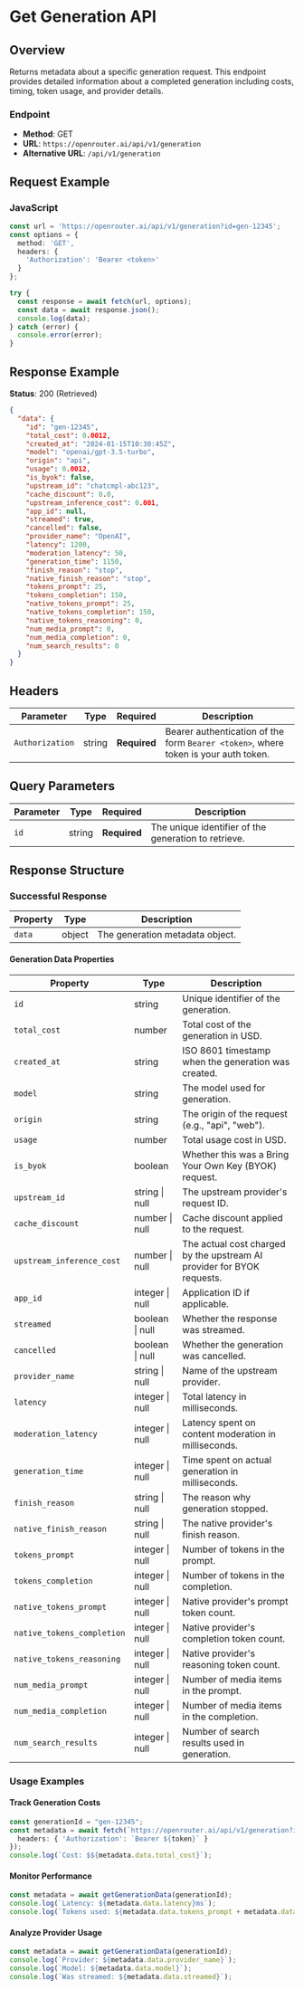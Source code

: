 # Get Generation API

## Overview

Returns metadata about a specific generation request. This endpoint provides detailed information about a completed generation including costs, timing, token usage, and provider details.

### Endpoint
- **Method**: GET
- **URL**: `https://openrouter.ai/api/v1/generation`
- **Alternative URL**: `/api/v1/generation`

## Request Example

### JavaScript
```typescript
const url = 'https://openrouter.ai/api/v1/generation?id=gen-12345';
const options = {
  method: 'GET',
  headers: {
    'Authorization': 'Bearer <token>'
  }
};

try {
  const response = await fetch(url, options);
  const data = await response.json();
  console.log(data);
} catch (error) {
  console.error(error);
}
```

## Response Example

**Status**: 200 (Retrieved)

```json
{
  "data": {
    "id": "gen-12345",
    "total_cost": 0.0012,
    "created_at": "2024-01-15T10:30:45Z",
    "model": "openai/gpt-3.5-turbo",
    "origin": "api",
    "usage": 0.0012,
    "is_byok": false,
    "upstream_id": "chatcmpl-abc123",
    "cache_discount": 0.0,
    "upstream_inference_cost": 0.001,
    "app_id": null,
    "streamed": true,
    "cancelled": false,
    "provider_name": "OpenAI",
    "latency": 1200,
    "moderation_latency": 50,
    "generation_time": 1150,
    "finish_reason": "stop",
    "native_finish_reason": "stop",
    "tokens_prompt": 25,
    "tokens_completion": 150,
    "native_tokens_prompt": 25,
    "native_tokens_completion": 150,
    "native_tokens_reasoning": 0,
    "num_media_prompt": 0,
    "num_media_completion": 0,
    "num_search_results": 0
  }
}
```

## Headers

| Parameter | Type | Required | Description |
|-----------|------|----------|-------------|
| `Authorization` | string | **Required** | Bearer authentication of the form `Bearer <token>`, where token is your auth token. |

## Query Parameters

| Parameter | Type | Required | Description |
|-----------|------|----------|-------------|
| `id` | string | **Required** | The unique identifier of the generation to retrieve. |

## Response Structure

### Successful Response

| Property | Type | Description |
|----------|------|-------------|
| `data` | object | The generation metadata object. |

#### Generation Data Properties

| Property | Type | Description |
|----------|------|-------------|
| `id` | string | Unique identifier of the generation. |
| `total_cost` | number | Total cost of the generation in USD. |
| `created_at` | string | ISO 8601 timestamp when the generation was created. |
| `model` | string | The model used for generation. |
| `origin` | string | The origin of the request (e.g., "api", "web"). |
| `usage` | number | Total usage cost in USD. |
| `is_byok` | boolean | Whether this was a Bring Your Own Key (BYOK) request. |
| `upstream_id` | string \| null | The upstream provider's request ID. |
| `cache_discount` | number \| null | Cache discount applied to the request. |
| `upstream_inference_cost` | number \| null | The actual cost charged by the upstream AI provider for BYOK requests. |
| `app_id` | integer \| null | Application ID if applicable. |
| `streamed` | boolean \| null | Whether the response was streamed. |
| `cancelled` | boolean \| null | Whether the generation was cancelled. |
| `provider_name` | string \| null | Name of the upstream provider. |
| `latency` | integer \| null | Total latency in milliseconds. |
| `moderation_latency` | integer \| null | Latency spent on content moderation in milliseconds. |
| `generation_time` | integer \| null | Time spent on actual generation in milliseconds. |
| `finish_reason` | string \| null | The reason why generation stopped. |
| `native_finish_reason` | string \| null | The native provider's finish reason. |
| `tokens_prompt` | integer \| null | Number of tokens in the prompt. |
| `tokens_completion` | integer \| null | Number of tokens in the completion. |
| `native_tokens_prompt` | integer \| null | Native provider's prompt token count. |
| `native_tokens_completion` | integer \| null | Native provider's completion token count. |
| `native_tokens_reasoning` | integer \| null | Native provider's reasoning token count. |
| `num_media_prompt` | integer \| null | Number of media items in the prompt. |
| `num_media_completion` | integer \| null | Number of media items in the completion. |
| `num_search_results` | integer \| null | Number of search results used in generation. |

### Usage Examples

#### Track Generation Costs
```typescript
const generationId = "gen-12345";
const metadata = await fetch(`https://openrouter.ai/api/v1/generation?id=${generationId}`, {
  headers: { 'Authorization': `Bearer ${token}` }
});
console.log(`Cost: $${metadata.data.total_cost}`);
```

#### Monitor Performance
```typescript
const metadata = await getGenerationData(generationId);
console.log(`Latency: ${metadata.data.latency}ms`);
console.log(`Tokens used: ${metadata.data.tokens_prompt + metadata.data.tokens_completion}`);
```

#### Analyze Provider Usage
```typescript
const metadata = await getGenerationData(generationId);
console.log(`Provider: ${metadata.data.provider_name}`);
console.log(`Model: ${metadata.data.model}`);
console.log(`Was streamed: ${metadata.data.streamed}`);
```